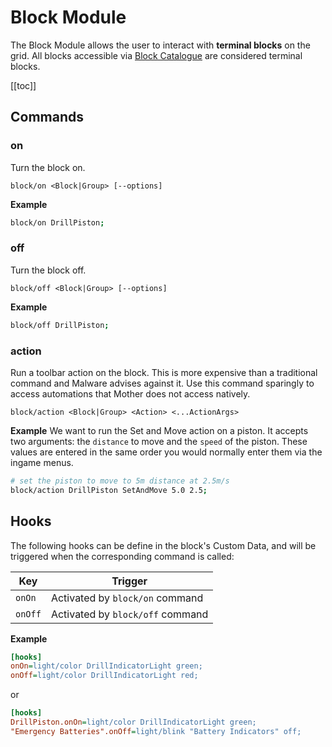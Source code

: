 # Block Module
<!-- [< Modules](../Modules.md) -->

The Block Module allows the user to interact with **terminal blocks** on the grid. All blocks accessible via [Block Catalogue](../Core/BlockCatalogue.md) are considered terminal blocks.

[[toc]]

## Commands

### on
Turn the block on.

```
block/on <Block|Group> [--options]
```

**Example**
```bash title="Terminal"
block/on DrillPiston;
```

### off
Turn the block off.

```
block/off <Block|Group> [--options]
```

**Example**
```bash title="Terminal"
block/off DrillPiston;
```

### action
Run a toolbar action on the block. This is more expensive than a traditional command and Malware advises against it. Use this command sparingly to access automations that Mother does not access natively.

```
block/action <Block|Group> <Action> <...ActionArgs>
```

**Example**
We want to run the Set and Move action on a piston.  It accepts two arguments: the `distance` to move and the `speed` of the piston. These values are entered in the same order you would normally enter them via the ingame menus.

```bash title="Terminal"
# set the piston to move to 5m distance at 2.5m/s
block/action DrillPiston SetAndMove 5.0 2.5;
```

## Hooks

The following hooks can be define in the block's Custom Data, and will be triggered when the corresponding command is called:

|Key        | Trigger                           |
|-          |-                                  |
| `onOn`    | Activated by `block/on` command   |
| `onOff`   | Activated by `block/off` command   |

**Example**

```ini title = "DrillPiston > Custom Data"
[hooks]
onOn=light/color DrillIndicatorLight green;
onOff=light/color DrillIndicatorLight red;
```
or

```ini title="Mother > Custom Data"
[hooks]
DrillPiston.onOn=light/color DrillIndicatorLight green;
"Emergency Batteries".onOff=light/blink "Battery Indicators" off;
```